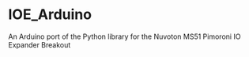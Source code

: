 # IOE_Arduino
An Arduino port of the Python library for the Nuvoton MS51 Pimoroni IO Expander Breakout
